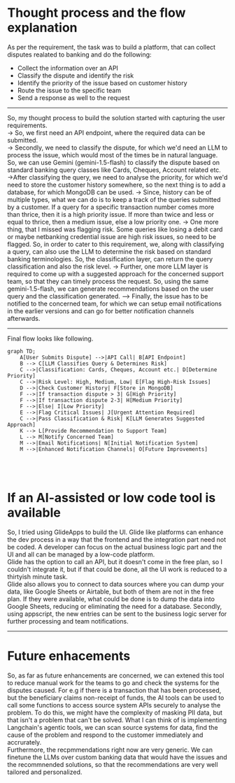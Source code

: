 # Thought process and the flow explanation


As per the requirement, the task was to build a platform, that can collect disputes realated to banking and do the following:

<ul>
<li> Collect the information over an API </li>
<li> Classify the dispute and identify the risk</li>
<li> Identify the priority of the issue based on customer history </li>
<li> Route the issue to the specific team </li>
<li> Send a response as well to the request </li>
</ul>

<hr>

So, my thought process to build the solution started with capturing the user requirements. <br>
-> So, we first need an API endpoint, where the required data can be submitted. <br>
-> Secondly, we need to classify the dispute, for which we'd need an LLM to process the issue, which would most of the times be in natural language. So, we can use Gemini (gemini-1.5-flash) to classify the dispute based on standard banking query classes like Cards, Cheques, Account related etc.<br>
->After classifying the query, we need to analyse the priority, for which we'd need to store the customer history somewhere, so the next thing is to add a database, for which MongoDB can be used.
-> Since, history can be of multiple types, what we can do is to keep a track of the queries submitted by a customer. If a query for a specific transaction number comes more than thrice, then it is a high priority issue. If more than twice and less or equal to thrice, then a medium issue, else a low priority one.
-> One more thing, that I missed was flagging risk. Some queries like losing a debit card or maybe netbanking credential issue are high risk issues, so need to be flagged. So, in order to cater to this requirement, we, along with classifying a query, can also use the LLM to determine the risk based on standard banking terminologies. So, the classification layer, can return the query classification and also the risk level.
-> Further, one more LLM layer is required to come up with a suggested approach for the concerned support team, so that they can timely process the request. So, using the same gemini-1.5-flash, we can generate recommendations based on the user query and the classification generated.
--> Finally, the issue has to be notified to the concerned team, for which we can setup email notifications in the earlier versions and can go for better notification channels afterwards.

<hr>

Final flow looks like following.

```mermaid
graph TD;
    A[User Submits Dispute] -->|API Call| B[API Endpoint]
    B --> C[LLM Classifies Query & Determines Risk]
    C -->|Classification: Cards, Cheques, Account etc.| D[Determine Priority]
    C -->|Risk Level: High, Medium, Low| E[Flag High-Risk Issues]
    D -->|Check Customer History| F[Store in MongoDB]
    F -->|If transaction dispute > 3| G[High Priority]
    F -->|If transaction dispute 2-3| H[Medium Priority]
    F -->|Else| I[Low Priority]
    E -->|Flag Critical Issues| J[Urgent Attention Required]
    C -->|Pass Classification & Risk| K[LLM Generates Suggested Approach]
    K --> L[Provide Recommendation to Support Team]
    L --> M[Notify Concerned Team]
    M -->|Email Notifications| N[Initial Notification System]
    M -->|Enhanced Notification Channels| O[Future Improvements]
```
<br><br>

# If an AI-assisted or low code tool is available  

So, I tried using GlideApps to build the UI. Glide like platforms can enhance the dev process in a way that the frontend and the integration part need not be coded. A developer can focus on the actual business logic part and the UI and all can be managed by a low-code platform. <br> Glide has the option to call an API, but it doesn't come in the free plan, so I couldn't integrate it, but if that could be done, all the UI work is reduced to a thirtyish minute task. <br> Glide also allows you to connect to data sources where you can dump your data, like Google Sheets or Airtable, but both of them are not in the free plan. If they were available, what could be done is to dump the data into Google Sheets, reducing or eliminating the need for a database. Secondly, using appscript, the new entries can be sent to the business logic server for further processing and team notifications.

<hr>

# Future enhacements

So, as far as future enhancements are concerned, we can extened this tool to reduce manual work for the teams to go and check the systems for the disputes caused. For e.g if there is a transaction that has been processed, but the beneficiary claims non-receipt of funds, the AI tools can be used to call some functions to access source system APIs securely to analyse the problem. To do this, we might have the complexity of masking PII data, but that isn't a problem that can't be solved. What I can think of is implementing Langchain's agentic tools, we can scan source systems for data, find the cause of the problem and respond to the customer immediately and accrurately. <br> Furthermore, the recpmmendations right now are very generic. We can finetune the LLMs over custom banking data that would have the issues and the recommnended solutions, so that the recommendations are very well tailored and personalized.
